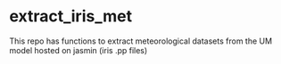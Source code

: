 # extract_iris_met
This repo has functions to extract meteorological datasets from the UM model hosted on jasmin (iris .pp files)
